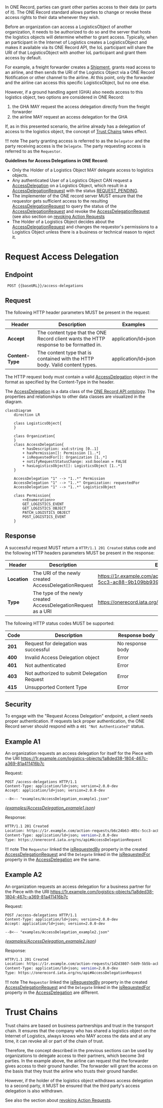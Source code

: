 In ONE Record, parties can grant other parties access to their data (or parts of it). 
The ONE Record standard allows parties to change or revoke these access rights to their data whenever they wish.

Before an organization can access a LogisticsObject of another organization, it needs to be authorized to do so and the server that hosts the logistics objects will determine whether to grant access.
Typically, when an participant in the Internet of Logistics creates a LogisticsObject and makes it available via its ONE Record API, the IoL participant will share the URI of that LogisticsObject with another IoL participant and grant them access by default.

For example, a freight forwarder creates a [Shipment](https://onerecord.iata.org/ns/cargo#Shipment), grants read access to an airline, and then sends the URI of the Logistics Object via a ONE Record Notification or other channel to the airline.
At this point, only the forwarder and the airline can access this specific LogisticsObject, but no one else.

However, if a ground handling agent (GHA) also needs access to this logistics object, two options are considered in ONE Record:

1. the GHA MAY request the access delegation directly from the freight forwarder
2. the airline MAY request an access delegation for the GHA

If, as in this presented scenario, the airline already has a delegation of access to the logistics object, the concept of [Trust Chains](#trust-chains) takes effect.

!!! note
    The party granting access is referred to as the `Delegator` and the party receiving access is the `Delegate`. 
    The party requesting access is referred to as the `Requestor`.

**Guidelines for Access Delegations in ONE Record:**
- Only the Holder of a Logistics Object MAY delegate access to logistics objects.
- Any authenticated User of a Logistics Object CAN request a [AccessDelegation](https://onerecord.iata.org/ns/api#AccessDelegation) on a Logistics Object, which result in a [AccessDelegationRequest](https://onerecord.iata.org/ns/api#AccessDelegationRequest) with the status [REQUEST_PENDING](https://onerecord.iata.org/ns/api#REQUEST_PENDING).
- The implementer of the ONE record server MUST ensure that the requestor gets sufficient access to the resulting [AccessDelegationRequest](https://onerecord.iata.org/ns/api#AccessDelegationRequest) to query the status of the [AccessDelegationRequest](https://onerecord.iata.org/ns/api#AccessDelegationRequest) and revoke the [AccessDelegationRequest](https://onerecord.iata.org/ns/api#AccessDelegationRequest) (see also section on [revoking Action Requests](./action-requests.md#revoke-action-request)
- The Holder of a Logistics Object decides about the [AccessDelegationRequest](https://onerecord.iata.org/ns/api#AccessDelegationRequest) and changes the requestor's permissions to a Logistics Object unless there is a business or technical reason to reject it.

# Request Access Delegation

## Endpoint

``` 
 POST {{baseURL}}/access-delegations

```

## Request

The following HTTP header parameters MUST be present in the request:

| Header   | Description                         | Examples            |
| ---------------- |  --------------------------------- | ------------------- |
| **Accept**       | The content type that the ONE Record client wants the HTTP response to be formatted in.        | application/ld+json |
| **Content-Type** | The content type that is contained with the HTTP body. Valid content types. | application/ld+json |

The HTTP request body must contain a valid [AccessDelegation](https://onerecord.iata.org/ns/api#AccessDelegation) object in the format as specified by the Content-Type in the header.

The [AccessDelegation](https://onerecord.iata.org/ns/api#AccessDelegation) is a data class of the [ONE Record API ontology](https://onerecord.iata.org/ns/api).
The properties and relationships to other data classes are visualized in the diagram.

```mermaid
classDiagram
    direction LR

    class LogisticsObject{                
    }

    class Organization{        
    }  
    class AccessDelegation{
        + hasDescription: xsd:string [0..1]
        + hasPermission[]: Permission [1..*]                
        + isRequestedFor[]: Organization [1..*]
        + notifyRequestStatusChange: xsd:boolean = FALSE
        + hasLogisticsObject[]: LogisticsObject [1..*]        
    }

    AccessDelegation "1" --> "1..*" Permission   
    AccessDelegation "1" --> "1..*" Organization: requestedFor
    AccessDelegation "1" --> "1..*" LogisticsObject

    class Permission{
        <<Enumeration>>
        GET_LOGISTICS_EVENT
        GET_LOGISTICS_OBJECT
        PATCH_LOGISTICS_OBJECT
        POST_LOGISTICS_EVENT
    }    
```

## Response

A successful request MUST return a `HTTP/1.1 201 Created` status code and the following HTTP headers parameters MUST be present in the response:


| Header | Description     | Examples          |
| --------------- |  ------------- |  ----------------------------------- |
| **Location**    | The URI of the newly created AccessDelegationRequest           | https://1r.example.com/action-requests/b6c24b63-405c-5cc3-ac88-9b109bb939ba |
| **Type**        | The type of the newly created AccessDelegationRequest as a URI | https://onerecord.iata.org/ns/api#AccessDelegationRequest |

The following HTTP status codes MUST be supported:

| Code    | Description                                                  | Response body    |
| ------- | ------------------------------------------------------------ | ---------------- |
| **201** | Request for delegation was successful                        | No response body |
| **400** | Invalid Access Delegation object                             | Error            |
| **401** | Not authenticated                                            | Error            |
| **403** | Not authorized to submit Delegation Request                  | Error            |
| **415** | Unsupported Content Type                                     | Error            |

## Security
To engage with the "Request Access Delegation" endpoint, a client needs proper authentication. If requests lack proper authentication, the ONE Record server should respond with a `401 "Not Authenticated"` status.


## Example A1

An organization requests an access delegation for itself for the Piece with the URI https://1r.example.com/logistics-objects/1a8ded38-1804-467c-a369-81a411416b7c

Request: 

```http
POST /access-delegations HTTP/1.1
Content-Type: application/ld+json; version=2.0.0-dev
Accept: application/ld+json; version=2.0.0-dev

--8<-- "examples/AccessDelegation_example1.json"
```
_([examples/AccessDelegation_example1.json](examples/AccessDelegation_example1.json))_

Response:
```bash
HTTP/1.1 201 Created
Location: https://1r.example.com/action-requests/b6c24b63-405c-5cc3-ac88-9b109bb939ba
Content-Type: application/ld+json; version=2.0.0-dev
Type: https://onerecord.iata.org/ns/api#AccessDelegationRequest
```

!!! note
    The `Requestor` linked the [isRequestedBy](https://onerecord.iata.org/ns/api#isRequestedBy) property in the created [AccessDelegationRequest](https://onerecord.iata.org/ns/api#AccessDelegationRequest)
    and the `Delegate` linked in the [isRequestedFor](https://onerecord.iata.org/ns/api#isRequestedFor) property in the [AccessDelegation](https://onerecord.iata.org/ns/api#AccessDelegation) are the same.

## Example A2

An organization requests an access delegation for a business partner for the Piece with the URI https://1r.example.com/logistics-objects/1a8ded38-1804-467c-a369-81a411416b7c

Request: 

```http
POST /access-delegations HTTP/1.1
Content-Type: application/ld+json; version=2.0.0-dev
Accept: application/ld+json; version=2.0.0-dev

--8<-- "examples/AccessDelegation_example2.json"
```
_([examples/AccessDelegation_example2.json](examples/AccessDelegation_example2.json))_

Response:
```bash
HTTP/1.1 201 Created
Location: https://1r.example.com/action-requests/1d2d3807-5dd9-5b5b-acb6-26163a6d7411
Content-Type: application/ld+json; version=2.0.0-dev
Type: https://onerecord.iata.org/ns/api#AccessDelegationRequest
```

!!! note
    The `Requestor` linked the [isRequestedBy](https://onerecord.iata.org/ns/api#isRequestedBy) property in the created [AccessDelegationRequest](https://onerecord.iata.org/ns/api#AccessDelegationRequest)
    and the `Delegate` linked in the [isRequestedFor](https://onerecord.iata.org/ns/api#isRequestedFor) property in the [AccessDelegation](https://onerecord.iata.org/ns/api#AccessDelegation) are different.


# Trust Chains

Trust chains are based on business partnerships and trust in the transport chain. 
It ensures that the company who has shared a logistics object on the Internet of Logistics, always knows who MAY access the data and at any time, it can revoke all or part of the chain of trust.

Therefore, the concept described in the previous sections can be used by organizations to delegate access to their partners, which become 3rd parties.
In the example above, the airline can request that the forwarder gives access to their ground handler. 
The forwarder will grant the access on the basis that they trust the airline who trusts their ground handler.

However, if the holder of the logistics object withdraws access delegation to a second party, it MUST be ensured that the third party's access delegation is also withdrawn.

See also the section about [revoking Action Requests](action-requests.md#revoke-action-request).